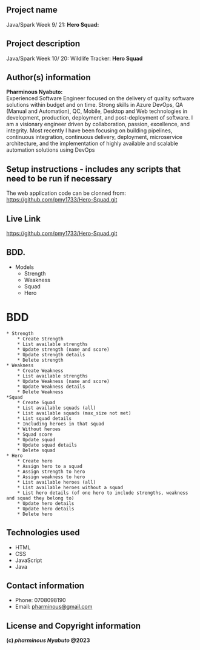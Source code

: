 ## Project name

Java/Spark Week 9/ 21: **Hero Squad:**
## Project description

Java/Spark Week 10/ 20: Wildlife Tracker: **Hero Squad**
## Author(s) information

**Pharminous Nyabuto:**  
Experienced Software Engineer focused on the delivery of quality software solutions within budget and on time. Strong skills in Azure DevOps, QA (Manual and Automation), QC, Mobile, Desktop and Web technologies in development, production, deployment, and post-deployment of software. I am a visionary engineer driven by collaboration, passion, excellence, and integrity. Most recently I have been focusing on building pipelines, continuous integration, continuous delivery, deployment, microservice architecture, and the implementation of highly available and scalable automation solutions using DevOps
## Setup instructions - includes any scripts that need to be run if necessary

The web application code can be clonned from: https://github.com/pmy1733/Hero-Squad.git
## Live Link

https://github.com/pmy1733/Hero-Squad.git
## BDD.

* Models
    * Strength
    * Weakness
    * Squad
    * Hero

# BDD
    * Strength
        * Create Strength
        * List available strengths
        * Update strength (name and score)
        * Update strength details
        * Delete strength
    * Weakness
        * Create Weakness
        * List available strengths 
        * Update Weakness (name and score)
        * Update Weakness details
        * Delete Weakness
    *Squad
        * Create Squad
        * List available squads (all)
        * List available squads (max_size not met)
        * List squad details 
        * Including heroes in that squad
        * Without heroes
        * Squad score
        * Update squad
        * Update squad details
        * Delete squad
    * Hero
        * Create hero
        * Assign hero to a squad
        * Assign strength to hero
        * Assign weakness to hero
        * List available heroes (all)
        * List available heroes without a squad 
        * List hero details (of one hero to include strengths, weakness and squad they belong to)
        * Update hero details
        * Update hero details
        * Delete hero

## Technologies used

* HTML
* CSS
* JavaScript
* Java
## Contact information

* Phone: 0708098190
* Email: pharminous@gmail.com
## License and Copyright information
__(c) *pharminous Nyabuto*  @2023__